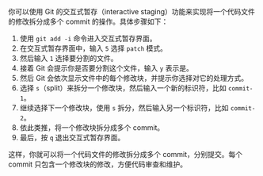 
你可以使用 Git 的交互式暂存（interactive staging）功能来实现将一个代码文件的修改拆分成多个 commit 的操作。具体步骤如下：

1. 使用 `git add -i` 命令进入交互式暂存界面。
2. 在交互式暂存界面中，输入 `5` 选择 `patch` 模式。
3. 然后输入 `1` 选择要分割的文件。
4. 接着 Git 会提示你是否要分割这个文件，输入 `y` 表示是。
5. 然后 Git 会依次显示文件中的每个修改块，并提示你选择对它的处理方式。
6. 选择 `s`（split）来拆分一个修改块，然后输入一个新的标识符，比如 `commit-1`。
7. 继续选择下一个修改块，使用 `s` 拆分，然后输入另一个标识符，比如 `commit-2`。
8. 依此类推，将一个修改块拆分成多个 commit。
9. 最后，按 `q` 退出交互式暂存界面。

这样，你就可以将一个代码文件的修改拆分成多个 commit，分别提交。每个 commit 只包含一个修改块的修改，方便代码审查和维护。